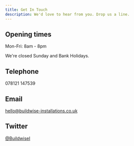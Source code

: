 ```yaml
---
title: Get In Touch
description: We'd love to hear from you. Drop us a line.
---
```

## Opening times

Mon-Fri: 8am - 8pm

We're closed Sunday and Bank Holidays.



## Telephone

078121 147539



## Email

hello@buildwise-installations.co.uk



## Twitter

[@BuildwiseI](https://twitter.com/BuildwiseI)